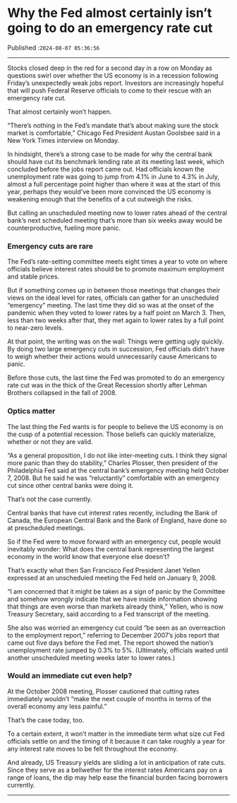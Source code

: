 # Why the Fed almost certainly isn’t going to do an emergency rate cut

Published :`2024-08-07 05:36:56`

---

Stocks closed deep in the red for a second day in a row on Monday as questions swirl over whether the US economy is in a recession following Friday’s unexpectedly weak jobs report. Investors are increasingly hopeful that will push Federal Reserve officials to come to their rescue with an emergency rate cut.

That almost certainly won’t happen.

“There’s nothing in the Fed’s mandate that’s about making sure the stock market is comfortable,” Chicago Fed President Austan Goolsbee said in a New York Times interview on Monday.

In hindsight, there’s a strong case to be made for why the central bank should have cut its benchmark lending rate at its meeting last week, which concluded before the jobs report came out. Had officials known the unemployment rate was going to jump from 4.1% in June to 4.3% in July, almost a full percentage point higher than where it was at the start of this year, perhaps they would’ve been more convinced the US economy is weakening enough that the benefits of a cut outweigh the risks.

But calling an unscheduled meeting now to lower rates ahead of the central bank’s next scheduled meeting that’s more than six weeks away would be counterproductive, fueling more panic.

### Emergency cuts are rare

The Fed’s rate-setting committee meets eight times a year to vote on where officials believe interest rates should be to promote maximum employment and stable prices.

But if something comes up in between those meetings that changes their views on the ideal level for rates, officials can gather for an unscheduled “emergency” meeting. The last time they did so was at the onset of the pandemic when they voted to lower rates by a half point on March 3. Then, less than two weeks after that, they met again to lower rates by a full point to near-zero levels.

At that point, the writing was on the wall: Things were getting ugly quickly. By doing two large emergency cuts in succession, Fed officials didn’t have to weigh whether their actions would unnecessarily cause Americans to panic.

Before those cuts, the last time the Fed was promoted to do an emergency rate cut was in the thick of the Great Recession shortly after Lehman Brothers collapsed in the fall of 2008.

### Optics matter

The last thing the Fed wants is for people to believe the US economy is on the cusp of a potential recession. Those beliefs can quickly materialize, whether or not they are valid.

“As a general proposition, I do not like inter-meeting cuts. I think they signal more panic than they do stability,” Charles Plosser, then president of the Philadelphia Fed said at the central bank’s emergency meeting held October 7, 2008. But he said he was “reluctantly” comfortable with an emergency cut since other central banks were doing it.

That’s not the case currently.

Central banks that have cut interest rates recently, including the Bank of Canada, the European Central Bank and the Bank of England, have done so at prescheduled meetings.

So if the Fed were to move forward with an emergency cut, people would inevitably wonder: What does the central bank representing the largest economy in the world know that everyone else doesn’t?

That’s exactly what then San Francisco Fed President Janet Yellen expressed at an unscheduled meeting the Fed held on January 9, 2008.

“I am concerned that it might be taken as a sign of panic by the Committee and somehow wrongly indicate that we have inside information showing that things are even worse than markets already think,” Yellen, who is now Treasury Secretary, said according to a Fed transcript of the meeting.

She also was worried an emergency cut could “be seen as an overreaction to the employment report,” referring to December 2007’s jobs report that came out five days before the Fed met. The report showed the nation’s unemployment rate jumped by 0.3% to 5%. (Ultimately, officials waited until another unscheduled meeting weeks later to lower rates.)

### Would an immediate cut even help?

At the October 2008 meeting, Plosser cautioned that cutting rates immediately wouldn’t “make the next couple of months in terms of the overall economy any less painful.”

That’s the case today, too.

To a certain extent, it won’t matter in the immediate term what size cut Fed officials settle on and the timing of it because it can take roughly a year for any interest rate moves to be felt throughout the economy.

And already, US Treasury yields are sliding a lot in anticipation of rate cuts. Since they serve as a bellwether for the interest rates Americans pay on a range of loans, the dip may help ease the financial burden facing borrowers currently.

---

